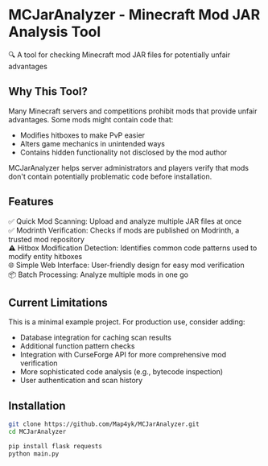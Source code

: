 # MCJarAnalyzer - Minecraft Mod JAR Analysis Tool

🔍 A tool for checking Minecraft mod JAR files for potentially unfair advantages

## Why This Tool?

Many Minecraft servers and competitions prohibit mods that provide unfair advantages. Some mods might contain code that:
- Modifies hitboxes to make PvP easier
- Alters game mechanics in unintended ways
- Contains hidden functionality not disclosed by the mod author

MCJarAnalyzer helps server administrators and players verify that mods don't contain potentially problematic code before installation.

## Features

✅ Quick Mod Scanning: Upload and analyze multiple JAR files at once  
✅ Modrinth Verification: Checks if mods are published on Modrinth, a trusted mod repository  
⚠️ Hitbox Modification Detection: Identifies common code patterns used to modify entity hitboxes  
🌐 Simple Web Interface: User-friendly design for easy mod verification  
📦 Batch Processing: Analyze multiple mods in one go  

## Current Limitations

This is a minimal example project. For production use, consider adding:
- Database integration for caching scan results
- Additional function pattern checks
- Integration with CurseForge API for more comprehensive mod verification
- More sophisticated code analysis (e.g., bytecode inspection)
- User authentication and scan history

## Installation
```bash
git clone https://github.com/Map4yk/MCJarAnalyzer.git
cd MCJarAnalyzer

pip install flask requests
python main.py
```





